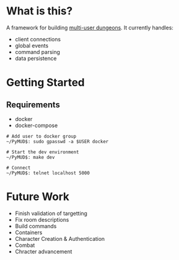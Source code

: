 # What is this?
A framework for building [multi-user dungeons](https://en.wikipedia.org/wiki/Multi-user_dungeon). It currently handles:
- client connections
- global events
- command parsing
- data persistence

# Getting Started
## Requirements
- docker
- docker-compose

```
# Add user to docker group
~/PyMUD$: sudo gpasswd -a $USER docker

# Start the dev environment
~/PyMUD$: make dev

# Connect
~/PyMUD$: telnet localhost 5000
```

# Future Work
- Finish validation of targetting
- Fix room descriptions
- Build commands
- Containers
- Character Creation & Authentication
- Combat
- Chracter advancement
